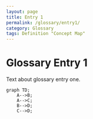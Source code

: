 ```yaml
---
layout: page
title: Entry 1
permalink: /glossary/entry1/
category: Glossary
tags: Definition "Concept Map"
---
```


# Glossary Entry 1

Text about glossary entry one.

```mermaid
graph TD;
    A-->B;
    A-->C;
    B-->D;
    C-->D;
```
